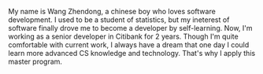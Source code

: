 My name is Wang Zhendong, a chinese boy who loves software development. I used to be a student of statistics, but my ineterest of software finally drove me to become a developer by self-learning. Now, I'm working as a senior developer in Citibank for 2 years. Though I'm quite comfortable with current work, I always have a dream that one day I could learn more advanced CS knowledge and technology. That's why I apply this master program.



